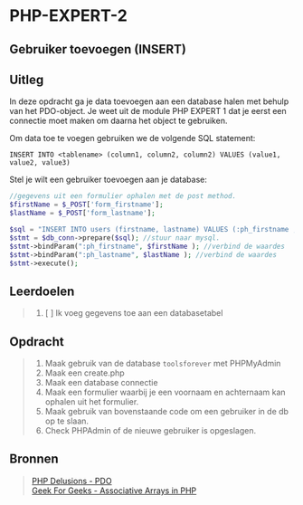 # PHP-EXPERT-2

## Gebruiker toevoegen (INSERT)

## Uitleg

In deze opdracht ga je data toevoegen aan een database halen met behulp van het PDO-object. Je weet uit de module PHP EXPERT 1 dat je eerst een connectie moet maken om daarna het object te gebruiken.

Om data toe te voegen gebruiken we de volgende SQL statement:

`INSERT INTO <tablename> (column1, column2, column2) VALUES (value1, value2, value3)`

Stel je wilt een gebruiker toevoegen aan je database:

```php
//gegevens uit een formulier ophalen met de post method.
$firstName = $_POST['form_firstname'];
$lastName = $_POST['form_lastname'];

$sql = "INSERT INTO users (firstname, lastname) VALUES (:ph_firstname , :ph_lastname)" ;//sql query
$stmt = $db_conn->prepare($sql); //stuur naar mysql.
$stmt->bindParam(":ph_firstname", $firstName ); //verbind de waardes
$stmt->bindParam(":ph_lastname", $lastName ); //verbind de waardes
$stmt->execute();
```

## Leerdoelen

> 1. [ ] Ik voeg gegevens toe aan een databasetabel

## Opdracht

> 1. Maak gebruik van de database `toolsforever` met PHPMyAdmin
> 2. Maak een create.php
> 3. Maak een database connectie
> 4. Maak een formulier waarbij je een voornaam en achternaam kan ophalen uit het formulier.
> 5. Maak gebruik van bovenstaande code om een gebruiker in de db op te slaan.
> 6. Check PHPAdmin of de nieuwe gebruiker is opgeslagen.

## Bronnen

> [PHP Delusions - PDO](https://phpdelusions.net/pdo)  
> [Geek For Geeks - Associative Arrays in PHP](https://www.geeksforgeeks.org/associative-arrays-in-php/)  

